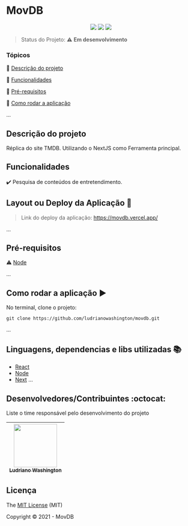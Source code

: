 <h1>MovDB</h1>

<p align="center">
  <img src="https://img.shields.io/static/v1?label=react&message=framework&color=blue&style=for-the-badge&logo=REACT"/>
  <img src="https://img.shields.io/static/v1?label=Vercel&message=deploy&color=blue&style=for-the-badge&logo=vercel"/>
  <img src="http://img.shields.io/static/v1?label=License&message=MIT&color=green&style=for-the-badge"/>
</p>

> Status do Projeto: :warning: **Em desenvolvimento**

### Tópicos

:small_blue_diamond: [Descrição do projeto](#descrição-do-projeto)

:small_blue_diamond: [Funcionalidades](#funcionalidades)

<!-- :small_blue_diamond: [Deploy da Aplicação](#deploy-da-aplicação-dash) -->

:small_blue_diamond: [Pré-requisitos](#pré-requisitos)

:small_blue_diamond: [Como rodar a aplicação](#como-rodar-a-aplicação-arrow_forward)

...

## Descrição do projeto

<p align="justify">
  Réplica do site TMDB. Utilizando o NextJS como Ferramenta principal.
</p>

## Funcionalidades

:heavy_check_mark: Pesquisa de conteúdos de entretendimento.

## Layout ou Deploy da Aplicação :dash:

> Link do deploy da aplicação: https://movdb.vercel.app/

...

## Pré-requisitos

:warning: [Node](https://nodejs.org/en/download/)

...

## Como rodar a aplicação :arrow_forward:

No terminal, clone o projeto:

```
git clone https://github.com/ludrianowashington/movdb.git
```

...

## Linguagens, dependencias e libs utilizadas :books:

- [React](https://pt-br.reactjs.org/docs/create-a-new-react-app.html)
- [Node](https://nodejs.org/en/download/)
- [Next](https://vercel.com/)
  ...

<!--
## Resolvendo Problemas :exclamation:

Em [issues]() foram abertos alguns problemas gerados durante o desenvolvimento desse projeto e como foram resolvidos.  -->

<!-- ## Tarefas em aberto

Se for o caso, liste tarefas/funcionalidades que ainda precisam ser implementadas na sua aplicação

:memo: Tarefa 1

:memo: Tarefa 2

:memo: Tarefa 3  -->

## Desenvolvedores/Contribuintes :octocat:

Liste o time responsável pelo desenvolvimento do projeto

| [<img src="https://avatars.githubusercontent.com/u/53495653?v=4" width=115><br><sub>Ludriano Washington</sub>](https://github.com/ludrianowashington) |
| :---------------------------------------------------------------------------------------------------------------------------------------------------: |


## Licença

The [MIT License]() (MIT)

Copyright :copyright: 2021 - MovDB
